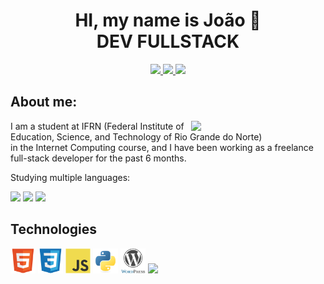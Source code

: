 
<div id='title' align = center>
<h1>HI, my name is João 👋
<br>
 DEV FULLSTACK
</h1>
</div>

<p align="center">
 <a href="https://www.linkedin.com/in/jo%C3%A3o-vinicius-silva-dos-santos-65188b241/" target="_blank">
  <img src="https://img.shields.io/badge/LinkedIn-0077B5?style=for-the-badge&logo=linkedin&logoColor=white" />
 </a>
 <a href="mailto:joo.vinicius2005@gmail.com" target="_blank">
  <img src="https://img.shields.io/badge/-Gmail-%23333?style=for-the-badge&logo=gmail&logoColor=white" />
 </a>
 <a href="https://www.instagram.com/jovinjf/" target="_blank">
  <img src="https://img.shields.io/badge/Instagram-fe4164?style=for-the-badge&logo=instagram&logoColor=white" />
 </a> 
</p>

</div>



<h2>About me:</h2>
<div id= "aboutmeitems">
 
 <img align="right" src="https://media1.tenor.com/m/DimzPZMypFcAAAAd/laptop.gif" width="215" >
 
<p>I am a student at IFRN (Federal Institute of Education, Science, and Technology of Rio Grande do Norte)<br> in the Internet Computing course, and I have been working as a freelance full-stack developer for the past 6 months.</p>

<p>Studying multiple languages:
<div id = "FLAGSICONS"  style = "color: white;">
<img src = "https://uploaddeimagens.com.br/images/004/722/255/original/estados-unidos.png?1706130993" width = 40px/></a>
<img src = "https://uploaddeimagens.com.br/images/004/722/257/original/franca.png?1706131176" height = 40px/>
<img src = "https://uploaddeimagens.com.br/images/004/722/258/original/espanha.png?1706131280" height = 40px/></p>
</div>


  
<h2 >Technologies</h2>
<div id = "iconsTech" >  
<img src = "https://raw.githubusercontent.com/devicons/devicon/master/icons/html5/html5-original.svg" height = 40px/>
<img src = "https://raw.githubusercontent.com/devicons/devicon/master/icons/css3/css3-original.svg" height = 40px/>
<img src = "https://raw.githubusercontent.com/devicons/devicon/master/icons/javascript/javascript-original.svg" height = 40px/>
<img src = "https://raw.githubusercontent.com/devicons/devicon/master/icons/python/python-original.svg" height = 40px/>
<img src = "https://raw.githubusercontent.com/devicons/devicon/master/icons/wordpress/wordpress-original.svg" height = 40px/>
<img src= "https://cdn-icons-png.flaticon.com/512/5968/5968705.png" height = 40px/>
</div>

</div>

